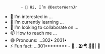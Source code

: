             - 👋 Hi, I’m @DexterWernJr
- 👀 I’m interested in ...
- 🌱 I’m currently learning ...
- 💞️ I’m looking to collaborate on ...
- 📫 How to reach me ...
- 😄 Pronouns: ...302• 2031•
- ⚡ Fun fact: ...301•******•
        -  🐜.. 🏖️🪂.🗽📙| 🫧
